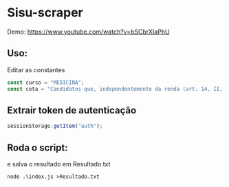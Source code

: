 # Sisu-scraper
Demo: https://www.youtube.com/watch?v=bSCbrXIaPhU


## Uso:
Editar as constantes
```js
const curso = "MEDICINA";
const cota = "Candidatos que, independentemente da renda (art. 14, II, Portaria Normativa nº 18\/2012), tenham cursado integralmente o ensino médio em escolas públicas (Lei nº 12.711\/2012).";
```

## Extrair token de autenticação
  ```js
  sessionStorage.getItem("auth");
  ```
## Roda o script:
e salva o resultado em Resultado.txt
```shell
node .\index.js >Resultado.txt
```
